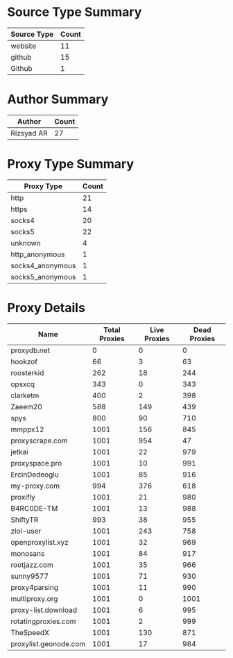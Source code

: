 # Source Type Summary

| Source Type | Count |
|-------------|-------|
| website | 11 |
| github | 15 |
| Github | 1 |


# Author Summary

| Author | Count |
|--------|-------|
| Rizsyad AR | 27 |


# Proxy Type Summary

| Proxy Type | Count |
|------------|-------|
| http | 21 |
| https | 14 |
| socks4 | 20 |
| socks5 | 22 |
| unknown | 4 |
| http_anonymous | 1 |
| socks4_anonymous | 1 |
| socks5_anonymous | 1 |


# Proxy Details

| Name | Total Proxies | Live Proxies | Dead Proxies |
|------|---------------|--------------|---------------|
| proxydb.net | 0 | 0 | 0 |
| hookzof | 66 | 3 | 63 |
| roosterkid | 262 | 18 | 244 |
| opsxcq | 343 | 0 | 343 |
| clarketm | 400 | 2 | 398 |
| Zaeem20 | 588 | 149 | 439 |
| spys | 800 | 90 | 710 |
| mmppx12 | 1001 | 156 | 845 |
| proxyscrape.com | 1001 | 954 | 47 |
| jetkai | 1001 | 22 | 979 |
| proxyspace.pro | 1001 | 10 | 991 |
| ErcinDedeoglu | 1001 | 85 | 916 |
| my-proxy.com | 994 | 376 | 618 |
| proxifly | 1001 | 21 | 980 |
| B4RC0DE-TM | 1001 | 13 | 988 |
| ShiftyTR | 993 | 38 | 955 |
| zloi-user | 1001 | 243 | 758 |
| openproxylist.xyz | 1001 | 32 | 969 |
| monosans | 1001 | 84 | 917 |
| rootjazz.com | 1001 | 35 | 966 |
| sunny9577 | 1001 | 71 | 930 |
| proxy4parsing | 1001 | 11 | 990 |
| multiproxy.org | 1001 | 0 | 1001 |
| proxy-list.download | 1001 | 6 | 995 |
| rotatingproxies.com | 1001 | 2 | 999 |
| TheSpeedX | 1001 | 130 | 871 |
| proxylist.geonode.com | 1001 | 17 | 984 |
